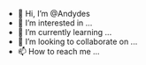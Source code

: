 - 👋 Hi, I’m @Andydes
- 👀 I’m interested in ...
- 🌱 I’m currently learning ...
- 💞️ I’m looking to collaborate on ...
- 📫 How to reach me ...

<!---
Andydes/Andydes is a ✨ special ✨ repository because its `README.md` (this file) appears on your GitHub profile.
You can click the Preview link to take a look at your changes.
--->
